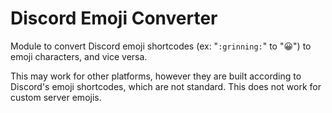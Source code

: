 # Discord Emoji Converter
Module to convert Discord emoji shortcodes (ex: "`:grinning:`" to "😀") to emoji characters, and vice versa.

This may work for other platforms, however they are built according to Discord's emoji shortcodes, which are not standard. This does not work for custom server emojis.
